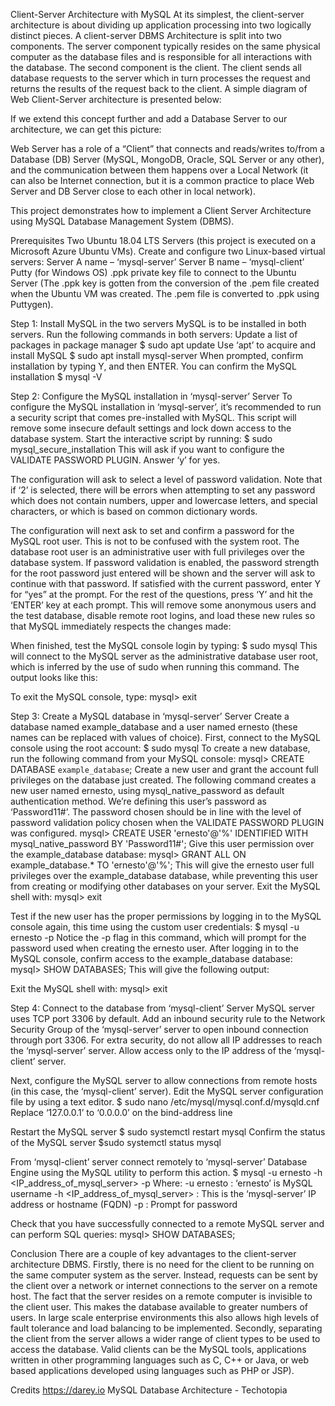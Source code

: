 Client-Server Architecture with MySQL
At its simplest, the client-server architecture is about dividing up application processing into two logically distinct pieces.
A client-server DBMS Architecture is split into two components. The server component typically resides on the same physical computer as the database files and is responsible for all interactions with the database. The second component is the client. The client sends all database requests to the server which in turn processes the request and returns the results of the request back to the client.
A simple diagram of Web Client-Server architecture is presented below:


If we extend this concept further and add a Database Server to our architecture, we can get this picture:

Web Server has a role of a “Client” that connects and reads/writes to/from a Database (DB) Server (MySQL, MongoDB, Oracle, SQL Server or any other), and the communication between them happens over a Local Network (it can also be Internet connection, but it is a common practice to place Web Server and DB Server close to each other in local network).

This project demonstrates how to implement a Client Server Architecture using MySQL Database Management System (DBMS).

Prerequisites
Two Ubuntu 18.04 LTS Servers (this project is executed on a Microsoft Azure Ubuntu VMs). Create and configure two Linux-based virtual servers:
Server A name – ‘mysql-server’
Server B name – ‘mysql-client’
Putty (for Windows OS)
.ppk private key file to connect to the Ubuntu Server (The .ppk key is gotten from the conversion of the .pem file created when the Ubuntu VM was created. The .pem file is converted to .ppk using Puttygen).

Step 1: Install MySQL in the two servers
MySQL is to be installed in both servers. Run the following commands in both servers:
Update a list of packages in package manager
$ sudo apt update
Use ‘apt’ to acquire and install MySQL
$ sudo apt install mysql-server
When prompted, confirm installation by typing Y, and then ENTER.
You can confirm the MySQL installation
$ mysql -V 


Step 2: Configure the MySQL installation in ‘mysql-server’ Server
To configure the MySQL installation in ‘mysql-server’, it’s recommended to run a security script that comes pre-installed with MySQL. This script will remove some insecure default settings and lock down access to the database system. Start the interactive script by running:
$ sudo mysql_secure_installation
This will ask if you want to configure the VALIDATE PASSWORD PLUGIN. Answer ‘y’ for yes.

The configuration will ask to select a level of password validation. Note that if ‘2’ is selected, there will be errors when attempting to set any password which does not contain numbers, upper and lowercase letters, and special characters, or which is based on common dictionary words.

The configuration will next ask to set and confirm a password for the MySQL root user. This is not to be confused with the system root. The database root user is an administrative user with full privileges over the database system. 
If password validation is enabled, the password strength for the root password just entered will be shown and the server will ask to continue with that password. If satisfied with the current password, enter Y for “yes” at the prompt. For the rest of the questions, press ‘Y’ and hit the ‘ENTER’ key at each prompt. This will remove some anonymous users and the test database, disable remote root logins, and load these new rules so that MySQL immediately respects the changes made:

When finished, test the MySQL console login by typing:
$ sudo mysql
This will connect to the MySQL server as the administrative database user root, which is inferred by the use of sudo when running this command.  The output looks like this:

To exit the MySQL console, type:
mysql> exit

Step 3: Create a MySQL database in ‘mysql-server’ Server
Create a database named example_database and a user named ernesto (these names can be replaced with values of choice).
First, connect to the MySQL console using the root account:
$ sudo mysql
To create a new database, run the following command from your MySQL console:
mysql> CREATE DATABASE `example_database`;
Create a new user and grant the account full privileges on the database just created.
The following command creates a new user named ernesto, using mysql_native_password as default authentication method. We’re defining this user’s password as ‘Password11#’. The password chosen should be in line with the level of password validation policy chosen when the VALIDATE PASSWORD PLUGIN was configured.
mysql>  CREATE USER 'ernesto'@'%' IDENTIFIED WITH mysql_native_password BY 'Password11#';
Give this user permission over the example_database database:
mysql> GRANT ALL ON example_database.* TO 'ernesto'@'%';
This will give the ernesto user full privileges over the example_database database, while preventing this user from creating or modifying other databases on your server.
Exit the MySQL shell with:
mysql> exit


Test if the new user has the proper permissions by logging in to the MySQL console again, this time using the custom user credentials:
$ mysql -u ernesto -p
Notice the -p flag in this command, which will prompt for the password used when creating the ernesto user. After logging in to the MySQL console, confirm access to the example_database database:
mysql> SHOW DATABASES;
This will give the following output:

Exit the MySQL shell with:
mysql> exit

Step 4: Connect to the database from ‘mysql-client’ Server
MySQL server uses TCP port 3306 by default. Add an inbound security rule to the Network Security Group of the ‘mysql-server’ server to open inbound connection through port 3306. For extra security, do not allow all IP addresses to reach the ‘mysql-server’ server. Allow access only to the IP address of the ‘mysql-client’ server.



Next, configure the MySQL server to allow connections from remote hosts (in this case, the ‘mysql-client’ server). Edit the MySQL server configuration file by using a text editor.
$ sudo nano /etc/mysql/mysql.conf.d/mysqld.cnf
Replace ‘127.0.0.1’ to ‘0.0.0.0’ on the bind-address line

Restart the MySQL server
$ sudo systemctl restart mysql
Confirm the status of the MySQL server
$sudo systemctl status mysql


From ‘mysql-client’ server connect remotely to ‘mysql-server’ Database Engine using the MySQL utility to perform this action.
$ mysql -u ernesto -h <IP_address_of_mysql_server> -p
Where:
-u ernesto  : ‘ernesto’ is MySQL username
-h <IP_address_of_mysql_server> : This is the ‘mysql-server’ IP address or hostname (FQDN)
-p : Prompt for password

Check that you have successfully connected to a remote MySQL server and can perform SQL queries:
mysql> SHOW DATABASES;


Conclusion
There are a couple of key advantages to the client-server architecture DBMS. Firstly, there is no need for the client to be running on the same computer system as the server. Instead, requests can be sent by the client over a network or internet connections to the server on a remote host. The fact that the server resides on a remote computer is invisible to the client user. This makes the database available to greater numbers of users. In large scale enterprise environments this also allows high levels of fault tolerance and load balancing to be implemented.
Secondly, separating the client from the server allows a wider range of client types to be used to access the database. Valid clients can be the MySQL tools, applications written in other programming languages such as C, C++ or Java, or web based applications developed using languages such as PHP or JSP).

Credits
https://darey.io
MySQL Database Architecture - Techotopia
